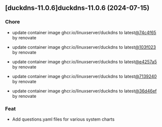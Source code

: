 

## [duckdns-11.0.6]duckdns-11.0.6 (2024-07-15)

### Chore



- update container image ghcr.io/linuxserver/duckdns to latest[@74c4f65](https://github.com/74c4f65) by renovate

- update container image ghcr.io/linuxserver/duckdns to latest[@103f023](https://github.com/103f023) by renovate

- update container image ghcr.io/linuxserver/duckdns to latest[@e4257a5](https://github.com/e4257a5) by renovate

- update container image ghcr.io/linuxserver/duckdns to latest[@7139240](https://github.com/7139240) by renovate

- update container image ghcr.io/linuxserver/duckdns to latest[@36d46ef](https://github.com/36d46ef) by renovate

### Feat



- Add questions.yaml files for various system charts